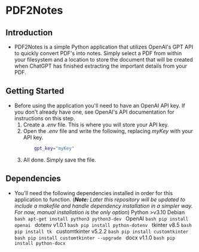 # PDF2Notes
## Introduction
* PDF2Notes is a simple Python application that utilizes OpenAI's GPT API to quickly convert PDF's into notes. Simply select a PDF from within your filesystem and a location to store the document that will be created when ChatGPT has finished extracting the important details from your PDF.
## Getting Started
* Before using the application you'll need to have an OpenAI API key. If you don't already have one, see OpenAI's API documentation for instructions on this step.
    1) Create a _.env_ file. This is where you will store your API key.
    2) Open the _.env_ file and write the following, replacing _myKey_ with your API key.
        ```bash
            gpt_key="myKey"
        ```
    3) All done. Simply save the file. 
## Dependencies
* You'll need the following dependencies installed in order for this application to function. (_**Note:** Later this repository will be updated to include a makefile and handle dependency installation in a simpler way. For now, manual installation is the only option_)
    Python >v3.10
    Debian
        ```bash
            apt-get install python3 python3-dev
        ```
    OpenAI
        ```bash
            pip install openai
        ```
    dotenv v1.0.1
        ```bash
            pip install python-dotenv
        ```
    tkinter v8.5
        ```bash
            pip install tk
        ```
    customtkinter v5.2.2
        ```bash
            pip install customtkinter
        ```
        ```bash
            pip install customtkinter --upgrade
        ```
    docx v1.1.0
        ```bash
            pip install python-docx
        ```
